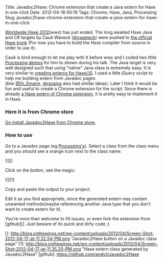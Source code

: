 Title: Javadoc2Haxe: Chrome extension that create a Java extern for Haxe in one-click
Date: 2012-04-18 00:19
Tags: Chrome, Haxe, Java, Processing
Slug: javadoc2haxe-chrome-extension-that-create-a-java-extern-for-haxe-in-one-click

[Worldwide Haxe 2012][](wwx) has just ended. The long awaited Haxe Java
and C# targets by Cauê Waneck ([@cwaneck][]) were pushed to [the
official Haxe trunk][] (For now you have to build the Haxe compiler from
source in order to use it).

Cauê is kind enough to let me play with it before wwx and I coded two
little [Processing demos][] for him to shown during his talk. The Java
target is very well designed such that using "native" Java class is
extremely easy. It is very similar to [creating externs for Haxe/JS][].
I used a little jQuery script to help me building extern from Javadoc
pages (btw [@Dr_Emann][], [@razaina][] also had similar ideas). Later I
think it would be fun and useful to create a Chrome extension for the
script. Since there is already [a Haxe extern of Chrome extension][], it
is pretty easy to implement it in Haxe.

### Here it is from Chrome store

[Go install Javadoc2Haxe from Chrome store.][]

### How to use

Go to a Javadoc page (eg [Processing's][]). Select a class from the
class menu and you should see a orange icon next to the class name:

![][]

Click on the button, see the magic:

![][1]

Copy and paste the output to your project.

Edit it as you find appropriate, since the generated extern may contain
unwanted methods(maybe referencing another Java type that you don't want
to create extern for it).

You're more than welcome to fill issues, or even fork the extension from
[github][]. Just beware of its quick and dirty code ;)

  [Worldwide Haxe 2012]: http://wwx.haxe.org/
  [@cwaneck]: http://twitter.com/cwaneck
  [the official Haxe trunk]: http://code.google.com/p/haxe/
  [Processing demos]: http://andyli.github.com/hxProcessing/
  [creating externs for Haxe/JS]: http://haxe.org/doc/js/extern_libraries
  [@Dr_Emann]: https://twitter.com/#!/Dr_Emann/status/190533329941045248
  [@razaina]: https://twitter.com/#!/razaina/status/190722965992783872
  [a Haxe extern of Chrome extension]: https://github.com/tong/chrome.extension
  [Go install Javadoc2Haxe from Chrome store.]: https://chrome.google.com/webstore/detail/apgbpdhjnmdmcdjfdffpemjaflcnjjef
  [Processing's]: http://processing.googlecode.com/svn/trunk/processing/build/javadoc/core/index.html
  []: http://blog.onthewings.net/wp-content/uploads/2012/04/Screen-Shot-2012-04-17-at-11.32.54-PM.png
    "Javadoc2Haxe button on a Javadoc class page"
  [1]: http://blog.onthewings.net/wp-content/uploads/2012/04/Screen-Shot-2012-04-17-at-11.35.20-PM.png
    "Haxe extern class generated by Javadoc2Haxe"
  [github]: https://github.com/andyli/Javadoc2Haxe
